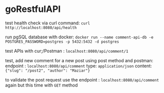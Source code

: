 # goRestfulAPI

test health check via curl command:
`curl http://localhost:8080/api/health`

run pgSQL database with docker:
`docker run --name comment-api-db -e POSTGRES_PASSWORD=postgres -p 5432:5432 -d postgres`

test APIs with cur;/Postman :
`localhost:8080/api/comment/1`

test, add new comment for a new post using post method and postman:
endpoint : `localhost:8080/api/comment`
type: `application/json`
content:
`{"slug": "/post2", "author": "Maziar"}`

to validate the post request use the endpoint : `localhost:8080/api/comment` again but this time with `GET` method
